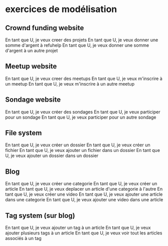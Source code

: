 # exercices de modélisation

## Crownd funding website

En tant que U, je veux creer des projets
En tant que U, je veux donner une somme d'argent à refuhelp
En tant que U, je veux donner une somme d'argent à un autre projet

## Meetup website

En tant que U, je veux creer des meetups
En tant que U, je veux m'inscrire à un meetup
En tant que U, je veux m'inscrire à un autre meetup

## Sondage website

En tant que U, je veux créer des sondages
En tant que U, je veux participer pour un sondage
En tant que U, je veux participer pour un autre sondage

## File system

En tant que U, je veux créer un dossier
En tant que U, je veux créer un fichier
En tant que U, je veux ajouter un fichier dans un dossier
En tant que U, je veux ajouter un dossier dans un dossier

## Blog

En tant que U, je veux créer une categorie
En tant que U, je veux créer un article
En tant que U, je veux deplacer un article d'une categorie à l'autre
En tant que U, je veux créer une video
En tant que U, je veux ajouter une article dans une categorie
En tant que U, je veux ajouter une video dans une article

## Tag system (sur blog)

En tant que U, je veux ajouter un tag à un article
En tant que U, je veux ajouter plusieurs tags à un article
En tant que U, je veux voir tout les articles associés à un tag



